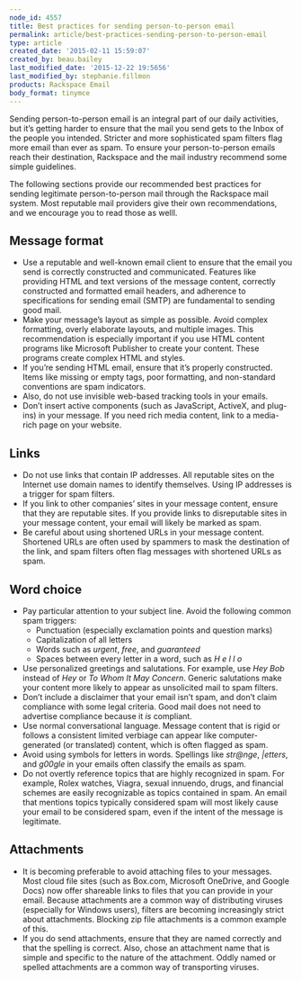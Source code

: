 ```yaml
---
node_id: 4557
title: Best practices for sending person-to-person email
permalink: article/best-practices-sending-person-to-person-email
type: article
created_date: '2015-02-11 15:59:07'
created_by: beau.bailey
last_modified_date: '2015-12-22 19:5656'
last_modified_by: stephanie.fillmon
products: Rackspace Email
body_format: tinymce
---
```


Sending person-to-person email is an integral part of our daily
activities, but it&rsquo;s getting harder to ensure that the mail you send
gets to the Inbox of the people you intended. Stricter and more
sophisticated spam filters flag more email than ever as spam. To ensure
your person-to-person emails reach their destination, Rackspace and the
mail industry recommend some simple guidelines.

The following sections provide our recommended best practices for
sending legitimate person-to-person mail through the Rackspace mail
system. Most reputable mail providers give their own recommendations,
and we encourage you to read those as welll.

Message format
--------------

-   Use a reputable and well-known email client to ensure that the email
    you send is correctly constructed and communicated. Features like
    providing HTML and text versions of the message content, correctly
    constructed and formatted email headers, and adherence to
    specifications for sending email (SMTP) are fundamental to sending
    good mail.
-   Make your message&rsquo;s layout as simple as possible. Avoid complex
    formatting, overly elaborate layouts, and multiple images. This
    recommendation is especially important if you use HTML content
    programs like Microsoft Publisher to create your content. These
    programs create complex HTML and styles.
-   If you&rsquo;re sending HTML email, ensure that it&rsquo;s properly constructed.
    Items like missing or empty tags, poor formatting, and non-standard
    conventions are spam indicators.
-   Also, do not use invisible web-based tracking tools in your emails.
-   Don&rsquo;t insert active components (such as JavaScript, ActiveX, and
    plug-ins) in your message. If you need rich media content, link to a
    media-rich page on your website.

Links
-----

-   Do not use links that contain IP addresses. All reputable sites on
    the Internet use domain names to identify themselves. Using IP
    addresses is a trigger for spam filters.
-   If you link to other companies&rsquo; sites in your message content,
    ensure that they are reputable sites. If you provide links to
    disreputable sites in your message content, your email will likely
    be marked as spam.
-   Be careful about using shortened URLs in your message content.
    Shortened URLs are often used by spammers to mask the destination of
    the link, and spam filters often flag messages with shortened URLs
    as spam.

Word choice
-----------

-   Pay particular attention to your subject line. Avoid the following
    common spam triggers:
    -   Punctuation (especially exclamation points and question marks)
    -   Capitalization of all letters
    -   Words such as *urgent*, *free*, and *guaranteed*
    -   Spaces between every letter in a word, such as *H e l l o*
-   Use personalized greetings and salutations. For example, use *Hey
    Bob* instead of *Hey* or *To Whom It May Concern*. Generic
    salutations make your content more likely to appear as unsolicited
    mail to spam filters.
-   Don&rsquo;t include a disclaimer that your email isn&rsquo;t spam, and don&rsquo;t
    claim compliance with some legal criteria. Good mail does not need
    to advertise compliance because it *is* compliant.
-   Use normal conversational language. Message content that is rigid or
    follows a consistent limited verbiage can appear like
    computer-generated (or translated) content, which is often flagged
    as spam.
-   Avoid using symbols for letters in words. Spellings like *str@nge*,
    *|etters*, and *g00gle* in your emails often classify the emails as
    spam.
-   Do not overtly reference topics that are highly recognized in spam.
    For example, Rolex watches, Viagra, sexual innuendo, drugs, and
    financial schemes are easily recognizable as topics contained in
    spam. An email that mentions topics typically considered spam will
    most likely cause your email to be considered spam, even if the
    intent of the message is legitimate.

Attachments
-----------

-   It is becoming preferable to avoid attaching files to your messages.
    Most cloud file sites (such as Box.com, Microsoft OneDrive, and
    Google Docs) now offer shareable links to files that you can provide
    in your email. Because attachments are a common way of distributing
    viruses (especially for Windows users), filters are becoming
    increasingly strict about attachments. Blocking zip file attachments
    is a common example of this.
-   If you do send attachments, ensure that they are named correctly and
    that the spelling is correct. Also, chose an attachment name that is
    simple and specific to the nature of the attachment. Oddly named or
    spelled attachments are a common way of transporting viruses.


